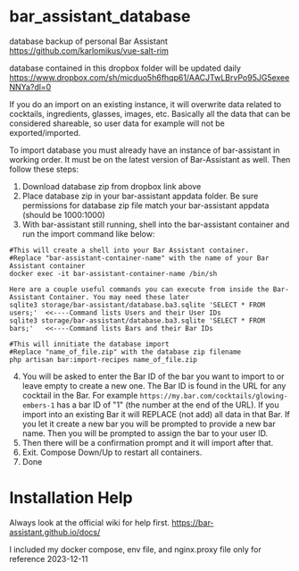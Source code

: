 # bar_assistant_database

database backup of personal Bar Assistant
https://github.com/karlomikus/vue-salt-rim

database contained in this dropbox folder will be updated daily
https://www.dropbox.com/sh/micduo5h6fhqp61/AACJTwLBrvPo95JG5exeeNNYa?dl=0

If you do an import on an existing instance, it will overwrite data related to cocktails, ingredients, glasses, images, etc. Basically all the data that can be considered shareable, so user data for example will not be exported/imported.

To import database you must already have an instance of bar-assistant in working order. It must be on the latest version of Bar-Assistant as well. Then follow these steps:
1. Download database zip from dropbox link above
2. Place database zip in your bar-assistant appdata folder. Be sure permissions for database zip file match your bar-assistant appdata (should be 1000:1000)
3. With bar-assistant still running, shell into the bar-assistant container and run the import command like below:
```
#This will create a shell into your Bar Assistant container.
#Replace "bar-assistant-container-name" with the name of your Bar Assistant container
docker exec -it bar-assistant-container-name /bin/sh

Here are a couple useful commands you can execute from inside the Bar-Assistant Container. You may need these later
sqlite3 storage/bar-assistant/database.ba3.sqlite 'SELECT * FROM users;'  <<----Command lists Users and their User IDs
sqlite3 storage/bar-assistant/database.ba3.sqlite 'SELECT * FROM bars;'   <<----Command lists Bars and their Bar IDs

#This will innitiate the database import
#Replace "name_of_file.zip" with the database zip filename
php artisan bar:import-recipes name_of_file.zip
```
4. You will be asked to enter the Bar ID of the bar you want to import to or leave empty to create a new one. The Bar ID is found in the URL for any cocktail in the Bar.
   For example `https://my.bar.com/cocktails/glowing-embers-1` has a bar ID of "1" (the number at the end of the URL). If you import into an existing Bar it will REPLACE (not add) all data in that Bar.
   If you let it create a new bar you will be prompted to provide a new bar name. Then you will be prompted to assign the bar to your user ID.
5. Then there will be a confirmation prompt and it will import after that.
6. Exit. Compose Down/Up to restart all containers.
7. Done


# Installation Help
Always look at the official wiki for help first.
https://bar-assistant.github.io/docs/

I included my docker compose, env file, and nginx.proxy file only for reference 2023-12-11
